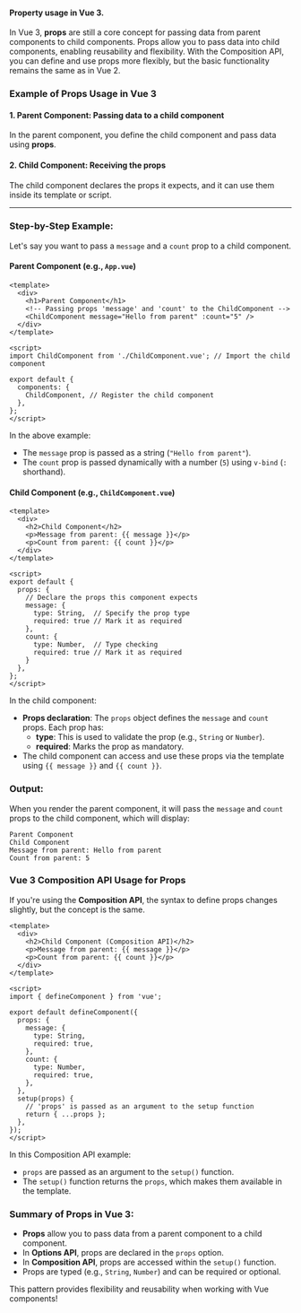 <h4>Property usage in Vue 3.</h4>




In Vue 3, **props** are still a core concept for passing data from parent components to child components. Props allow you to pass data into child components, enabling reusability and flexibility. With the Composition API, you can define and use props more flexibly, but the basic functionality remains the same as in Vue 2.

### Example of Props Usage in Vue 3

#### 1. **Parent Component**: Passing data to a child component
In the parent component, you define the child component and pass data using **props**.

#### 2. **Child Component**: Receiving the props
The child component declares the props it expects, and it can use them inside its template or script.

---

### Step-by-Step Example:

Let's say you want to pass a `message` and a `count` prop to a child component.

#### Parent Component (e.g., `App.vue`)

```vue
<template>
  <div>
    <h1>Parent Component</h1>
    <!-- Passing props 'message' and 'count' to the ChildComponent -->
    <ChildComponent message="Hello from parent" :count="5" />
  </div>
</template>

<script>
import ChildComponent from './ChildComponent.vue'; // Import the child component

export default {
  components: {
    ChildComponent, // Register the child component
  },
};
</script>
```

In the above example:
- The `message` prop is passed as a string (`"Hello from parent"`).
- The `count` prop is passed dynamically with a number (`5`) using `v-bind` (`:` shorthand).

#### Child Component (e.g., `ChildComponent.vue`)

```vue
<template>
  <div>
    <h2>Child Component</h2>
    <p>Message from parent: {{ message }}</p>
    <p>Count from parent: {{ count }}</p>
  </div>
</template>

<script>
export default {
  props: {
    // Declare the props this component expects
    message: {
      type: String,  // Specify the prop type
      required: true // Mark it as required
    },
    count: {
      type: Number,  // Type checking
      required: true // Mark it as required
    }
  },
};
</script>
```

In the child component:
- **Props declaration**: The `props` object defines the `message` and `count` props. Each prop has:
  - **type**: This is used to validate the prop (e.g., `String` or `Number`).
  - **required**: Marks the prop as mandatory.
- The child component can access and use these props via the template using `{{ message }}` and `{{ count }}`.

### Output:
When you render the parent component, it will pass the `message` and `count` props to the child component, which will display:

```
Parent Component
Child Component
Message from parent: Hello from parent
Count from parent: 5
```

### Vue 3 Composition API Usage for Props
If you're using the **Composition API**, the syntax to define props changes slightly, but the concept is the same.

```vue
<template>
  <div>
    <h2>Child Component (Composition API)</h2>
    <p>Message from parent: {{ message }}</p>
    <p>Count from parent: {{ count }}</p>
  </div>
</template>

<script>
import { defineComponent } from 'vue';

export default defineComponent({
  props: {
    message: {
      type: String,
      required: true,
    },
    count: {
      type: Number,
      required: true,
    },
  },
  setup(props) {
    // 'props' is passed as an argument to the setup function
    return { ...props };
  },
});
</script>
```

In this Composition API example:
- `props` are passed as an argument to the `setup()` function.
- The `setup()` function returns the `props`, which makes them available in the template.

### Summary of Props in Vue 3:
- **Props** allow you to pass data from a parent component to a child component.
- In **Options API**, props are declared in the `props` option.
- In **Composition API**, props are accessed within the `setup()` function.
- Props are typed (e.g., `String`, `Number`) and can be required or optional.
  
This pattern provides flexibility and reusability when working with Vue components!